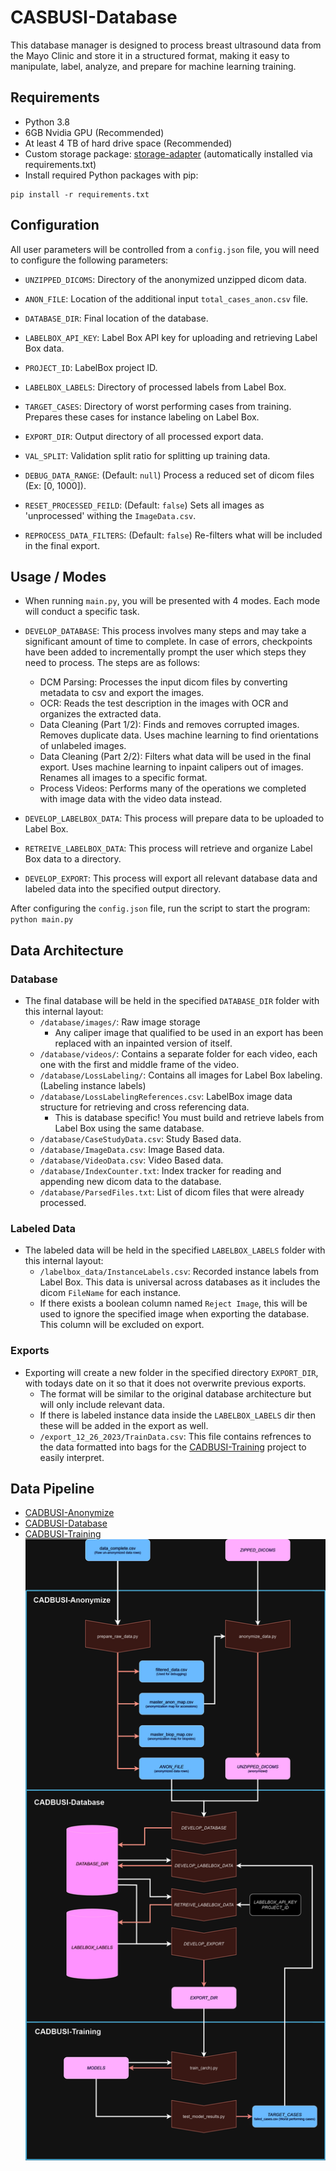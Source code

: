 # CASBUSI-Database
This database manager is designed to process breast ultrasound data from the Mayo Clinic and store it in a structured format, making it easy to manipulate, label, analyze, and prepare for machine learning training.

## Requirements
- Python 3.8
- 6GB Nvidia GPU (Recommended)
- At least 4 TB of hard drive space (Recommended)
- Custom storage package: [storage-adapter](https://github.com/Poofy1/storage-adapter.git) (automatically installed via requirements.txt)
- Install required Python packages with pip:
```
pip install -r requirements.txt
```


## Configuration
All user parameters will be controlled from a `config.json` file, you will need to configure the following parameters:

- `UNZIPPED_DICOMS`: Directory of the anonymized unzipped dicom data. 
- `ANON_FILE`: Location of the additional input `total_cases_anon.csv` file.
- `DATABASE_DIR`: Final location of the database.

- `LABELBOX_API_KEY`: Label Box API key for uploading and retrieving Label Box data.
- `PROJECT_ID`: LabelBox project ID.
- `LABELBOX_LABELS`: Directory of processed labels from Label Box.
- `TARGET_CASES`: Directory of worst performing cases from training. Prepares these cases for instance labeling on Label Box.

- `EXPORT_DIR`: Output directory of all processed export data.
- `VAL_SPLIT`: Validation split ratio for splitting up training data.

- `DEBUG_DATA_RANGE`: (Default: `null`) Process a reduced set of dicom files (Ex: [0, 1000]).
- `RESET_PROCESSED_FEILD`: (Default: `false`) Sets all images as 'unprocessed' withing the `ImageData.csv`.
- `REPROCESS_DATA_FILTERS`: (Default: `false`) Re-filters what will be included in the final export. 



## Usage / Modes
- When running `main.py`, you will be presented with 4 modes. Each mode will conduct a specific task.

- `DEVELOP_DATABASE`: This process involves many steps and may take a significant amount of time to complete. In case of errors, checkpoints have been added to incrementally prompt the user which steps they need to process. The steps are as follows:
    - DCM Parsing: Processes the input dicom files by converting metadata to csv and export the images.
    - OCR: Reads the test description in the images with OCR and organizes the extracted data.
    - Data Cleaning (Part 1/2): Finds and removes corrupted images. Removes duplicate data. Uses machine learning to find orientations of unlabeled images.
    - Data Cleaning (Part 2/2): Filters what data will be used in the final export. Uses machine learning to inpaint calipers out of images. Renames all images to a specific format. 
    - Process Videos: Performs many of the operations we completed with image data with the video data instead.
- `DEVELOP_LABELBOX_DATA`: This process will prepare data to be uploaded to Label Box. 
- `RETREIVE_LABELBOX_DATA`: This process will retrieve and organize Label Box data to a directory.
- `DEVELOP_EXPORT`: This process will export all relevant database data and labeled data into the specified output directory.

After configuring the `config.json` file, run the script to start the program:
`python main.py`



## Data Architecture
### Database
- The final database will be held in the specified `DATABASE_DIR` folder with this internal layout:
    - `/database/images/`: Raw image storage
        - Any caliper image that qualified to be used in an export has been replaced with an inpainted version of itself.
    - `/database/videos/`: Contains a separate folder for each video, each one with the first and middle frame of the video. 
    - `/database/LossLabeling/`: Contains all images for Label Box labeling. (Labeling instance labels)
    - `/database/LossLabelingReferences.csv`: LabelBox image data structure for retrieving and cross referencing data.
        - This is database specific! You must build and retrieve labels from Label Box using the same database. 
    - `/database/CaseStudyData.csv`: Study Based data.
    - `/database/ImageData.csv`: Image Based data.
    - `/database/VideoData.csv`: Video Based data.
    - `/database/IndexCounter.txt`: Index tracker for reading and appending new dicom data to the database.
    - `/database/ParsedFiles.txt`: List of dicom files that were already processed.

### Labeled Data
- The labeled data will be held in the specified `LABELBOX_LABELS` folder with this internal layout:
    - `/labelbox_data/InstanceLabels.csv`: Recorded instance labels from Label Box. This data is universal across databases as it includes the dicom `FileName` for each instance.
    - If there exists a boolean column named `Reject Image`, this will be used to ignore the specified image when exporting the database. This column will be excluded on export. 

### Exports
- Exporting will create a new folder in the specified directory `EXPORT_DIR`, with todays date on it so that it does not overwrite previous exports.
    - The format will be similar to the original database architecture but will only include relevant data.
    - If there is labeled instance data inside the `LABELBOX_LABELS` dir then these will be added in the export as well.
    - `/export_12_26_2023/TrainData.csv`: This file contains refrences to the data formatted into bags for the [CADBUSI-Training](https://github.com/Poofy1/CADBUSI-Training) project to easily interpret.



## Data Pipeline
- [CADBUSI-Anonymize](https://github.com/Poofy1/CADBUSI-Anonymize)
- [CADBUSI-Database](https://github.com/Poofy1/CADBUSI-Database)
- [CADBUSI-Training](https://github.com/Poofy1/CADBUSI-Training)
![CASBUSI Pipeline](/pipeline/CADBUSI-Pipeline.png)
